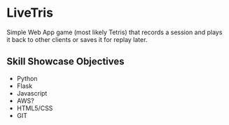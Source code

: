 # LiveTris

Simple Web App game (most likely Tetris) that records a session and plays it back to other clients or saves it for replay later.

## Skill Showcase Objectives

* Python
* Flask
* Javascript
* AWS?
* HTML5/CSS
* GIT

